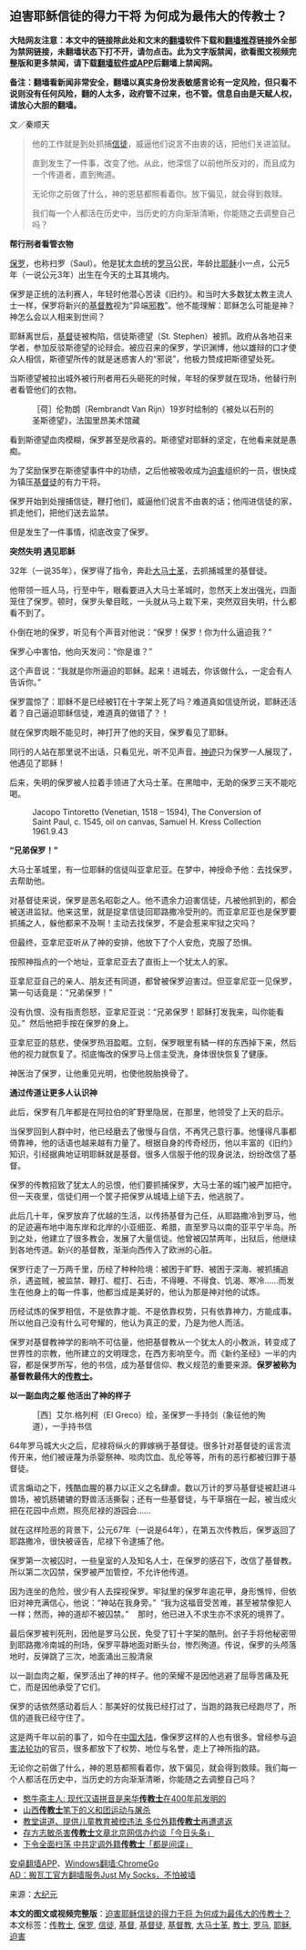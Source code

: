  <h2>迫害耶稣信徒的得力干将  为何成为最伟大的传教士？</h2> <p class="notice"><b>大陆网友注意：本文中的链接除此处和文末的<a href="https://github.com/bannedbook/fanqiang" >翻墙</a>软件下载和<a href="https://github.com/killgcd/justmysocks/blob/master/README.md">翻墙推荐</a>链接外全部为禁网链接，未翻墙状态下打不开，请勿点击。此为文字版禁闻，欲看图文视频完整版和更多禁闻，请下载<a href="https://github.com/bannedbook/fanqiang">翻墙软件或APP</a>后翻墙上禁闻网。</p><p>备注：翻墙看新闻非常安全，翻墙以真实身份发表敏感言论有一定风险，但只看不说则没有任何风险，翻的人太多，政府管不过来，也不管。信息自由是天赋人权，请放心大胆的翻墙。</b></p>  <div class="entry"> <p>文／秦顺天</p> <blockquote><p>他的工作就是到处抓捕<a href="https://www.bannedbook.org/bnews/tag/%E4%BF%A1%E5%BE%92/" class="st_tag internal_tag" rel="tag" title="标签 信徒 下的日志">信徒</a>，威逼他们说言不由衷的话，把他们关进监狱。</p> <p>直到发生了一件事，改变了他。从此，他深信了以前他所反对的，而且成为一个传道者，直到殉道。</p> <p>无论你之前做了什么，神的恩慈都照看着你。放下偏见，就会得到救赎。</p> <p>我们每一个人都活在历史中，当历史的方向渐渐清晰，你能随之去调整自己吗？</p></blockquote> <p><strong>帮行刑者看管衣物</strong></p> <p><a href="https://www.bannedbook.org/bnews/tag/%e4%bf%9d%e7%bd%97/" class="st_tag internal_tag" rel="tag" title="标签 保罗 下的日志">保罗</a>，也称扫罗（Saul）。他是犹太血统的<a href="https://www.bannedbook.org/bnews/tag/%e7%bd%97%e9%a9%ac/" class="st_tag internal_tag" rel="tag" title="标签 罗马 下的日志">罗马</a>公民，年龄比<a href="https://www.bannedbook.org/bnews/tag/%e8%80%b6%e7%a8%a3/" class="st_tag internal_tag" rel="tag" title="标签 耶稣 下的日志">耶稣</a>小一点，公元5年（一说公元3年）出生在今天的土耳其境内。</p> <p>保罗是正统的法利赛人，年轻时他潜心苦读《旧约》。和当时大多数犹太教主流人士一样，保罗将新兴的<a href="https://www.bannedbook.org/bnews/tag/%e5%9f%ba%e7%9d%a3%e6%95%99/" class="st_tag internal_tag" rel="tag" title="标签 基督教 下的日志">基督教</a>视为“异端<span class='wp_keywordlink'><a href="https://www.bannedbook.org/forum11/topic281.html" title="禁片：评中国共产党的邪教本质" target="_blank">邪教</a></span>”。他不能理解：耶稣怎么可能是神？神怎么会以人相来到世间？</p> <p>耶稣离世后，<a href="https://www.bannedbook.org/bnews/tag/%E5%9F%BA%E7%9D%A3/" class="st_tag internal_tag" rel="tag" title="标签 基督 下的日志">基督</a>徒被构陷，信徒斯德望（St. Stephen）被抓。政府从各地召来学者，参加反驳斯德望的论辩会。被应召来的保罗，学识渊博，他以雄辩的口才使众人相信，斯德望所传的就是迷惑害人的“邪说”，他极力赞成把斯德望处死。</p> <p>当斯德望被拉出城外被行刑者用石头砸死的时候，年轻的保罗就在现场，他替行刑者看管他们的衣物。</p> <figure><figcaption>［荷］伦勃朗（Rembrandt Van Rijn）19岁时绘制的《被处以石刑的圣斯德望》，法国里昂美术馆藏</figcaption></figure> <p>看到斯德望血肉模糊，保罗甚至是欣喜的。斯德望对耶稣的坚定，在他看来就是愚痴。</p> <p>为了奖励保罗在斯德望事件中的功绩，之后他被吸收成为<a href="https://www.bannedbook.org/bnews/tag/%e8%bf%ab%e5%ae%b3/" class="st_tag internal_tag" rel="tag" title="标签 迫害 下的日志">迫害</a>组织的一员，很快成为镇压<a href="https://www.bannedbook.org/bnews/tag/%e5%9f%ba%e7%9d%a3%e5%be%92/" class="st_tag internal_tag" rel="tag" title="标签 基督徒 下的日志">基督徒</a>的有力干将。</p> <p>保罗开始到处搜捕信徒，鞭打他们，威逼他们说言不由衷的话；他闯进信徒的家，抓走他们，把他们送去监禁。</p>  <p>但是发生了一件事情，彻底改变了保罗。</p> <p><strong>突然失明 遇见耶稣</strong></p> <p>32年（一说35年），保罗得了指令，奔赴<a href="https://www.bannedbook.org/bnews/tag/%E5%A4%A7%E9%A9%AC%E5%A3%AB%E9%9D%A9/" class="st_tag internal_tag" rel="tag" title="标签 大马士革 下的日志">大马士革</a>，去抓捕城里的基督徒。</p> <p>他带领一班人马，行至中午，眼看要进入大马士革城时，忽然天上发出强光，四面笼住了保罗。顿时，保罗头晕目眩，一头就从马上栽下来，突然双目失明，什么都看不到了。</p> <p>仆倒在地的保罗，听见有个声音对他说：“保罗！保罗！你为什么逼迫我？”</p> <p>保罗心中害怕，他向天发问：“你是谁？”</p> <p>这个声音说：“我就是你所逼迫的耶稣。起来！进城去，你该做什么，一定会有人告诉你。”</p> <p>保罗震惊了：耶稣不是已经被钉在十字架上死了吗？难道真如信徒所说，耶稣还活着？自己逼迫耶稣信徒，难道真的做错了？！</p> <p>就在保罗肉眼不能见时，神打开了他的天目，保罗看见了耶稣。</p> <p>同行的人站在那里说不出话，只看见光，听不见声音。<span class='wp_keywordlink'><a href="https://www.bannedbook.org/forum3/topic69.html" title="电子书：神迹" target="_blank">神迹</a></span>只为保罗一人展现了，他遇见了耶稣！</p> <p>后来，失明的保罗被人拉着手领进了大马士革。在黑暗中，无助的保罗三天不能吃喝。</p> <figure><figcaption>Jacopo Tintoretto (Venetian, 1518 – 1594), The Conversion of Saint Paul, c. 1545, oil on canvas, Samuel H. Kress Collection 1961.9.43</figcaption></figure> <p><strong>“兄弟保罗！”</strong></p> <p>大马士革城里，有一位耶稣的信徒叫亚拿尼亚。在梦中，神授命予他：去找保罗，去帮助他。</p>  <p>对基督徒来说，保罗是恶名昭彰之人。他不遗余力迫害信徒，凡被他抓到的，都会被送进监狱。他来这里，就是捉拿信徒回耶路撒冷受刑的。而亚拿尼亚也是保罗要抓捕之人，躲他都来不及啊！主动去找保罗，不是会惹来牢狱之灾吗？</p> <p>但最终，亚拿尼亚听从了神的安排，他放下了个人安危，克服了恐惧。</p> <p>按照神指点的一个地址，亚拿尼亚去了直街上一个犹太人的家。</p> <p>亚拿尼亚自己的亲人、朋友还有同道，都曾被保罗迫害过。但亚拿尼亚一见保罗，第一句话竟是：“兄弟保罗！”</p> <p>没有仇恨、没有指责怨怒，亚拿尼亚说：“兄弟保罗！耶稣打发我来，叫你能看见。”  然后他把手按在保罗的身上。</p> <p>亚拿尼亚的慈悲，使保罗热泪盈眶。立刻，保罗眼里有鳞一样的东西掉下来，然后他的视力就恢复了。彻底悔改的保罗马上信主受洗，身体很快恢复了健康。</p> <p>神医治了保罗，让他重见光明，也使他脱胎换骨了。</p> <p><strong>通过传道让更多人认识神</strong></p> <p>此后，保罗有几年都是在阿拉伯的旷野里隐居，在那里，他领受了上天的启示。</p> <p>当保罗回到人群中时，他已经磨去了傲慢与自信，不再凭己意行事。他懂得凡事都倚靠神，他的话语也越来越有力量了。根据自身的传奇经历，他以丰富的《旧约》知识，引经据典地证明耶稣就是基督。很多人信服于他的现身说法，纷纷改信了基督。</p> <p>保罗的传教招致了犹太人的忌恨，他们要抓捕保罗，大马士革的城门被严加把守。但一天夜里，信徒们用一个筐子把保罗从城墙上缒下去，他逃脱了。</p> <p>此后几十年，保罗放弃了优越的生活，以传扬基督为己任，从耶路撒冷到罗马，他的足迹遍布地中海东岸和北岸的小亚细亚、希腊，直至罗马以南的亚平宁半岛。所到之处，他建立了很多教会，发展了大量信徒。他曾被囚禁两年，出狱后，他继续到各地传道。新兴的基督教，渐渐向西传入了欧洲的心脏。</p> <p>保罗行走了一万两千里，历经了种种险境：被困于旷野、被困于深海、被抓捕追杀，遇盗贼，被监禁、鞭打、棍打、石击，不得睡、不得食、饥渴、寒冷……而发生在他身上的每一件事，他都当成是美好的，他认为那是神对他的试炼。</p>  <p>历经试炼的保罗相信，不是依靠才能、不是依靠权势，只有依靠神力，方能成事。所以他自己没有什么可夸耀的，他认为真正的爱，乃是为他人而活。</p> <p>保罗对基督教神学的影响不可估量，他把基督教从一个犹太人的小教派，转变成了世界性的宗教，他所建立的文明理念，在西方影响至今。而《新约圣经》一半的内容，都是保罗所写，他的书信，成为基督信仰、教义规范的重要来源。<strong>保罗被称为基督教最伟大的<a href="https://www.bannedbook.org/bnews/tag/%E4%BC%A0%E6%95%99%E5%A3%AB/" class="st_tag internal_tag" rel="tag" title="标签 传教士 下的日志">传教士</a>。</strong></p> <p><strong>以一副血肉之躯 他活出了神的样子</strong></p> <div> <figure><figcaption>［西］艾尔.格列柯（El Greco）绘，圣保罗一手持剑（象征他的殉道），一手持书信</figcaption></figure> </div> <p>64年罗马城大火之后，尼禄将纵火的罪嫁祸于基督徒。很多针对基督徒的谣言流传开来，他们被诬蔑为杀婴祭神、啖肉饮血、乱伦等等，所有的恶行都被归罪于基督徒。</p> <p>谎言煽动之下，残酷血腥的暴力以正义之名肆虐。数以万计的罗马基督徒被赶进斗兽场，被饥肠辘辘的野兽活活撕裂；还有一些基督徒，与干草捆在一起，被当成火把在花园中点燃，照亮尼禄的游园会……</p> <p>就在这样险恶的背景下，公元67年（一说是64年），在第五次传教后，保罗返回了耶路撒冷，很快被诬告，尼禄下令逮捕了他。</p> <p>保罗第一次被囚时，一些皇室的人及知名人士，在保罗的感召下，改信了基督教。所以第二次囚禁，保罗被严加管控，不允许他传道。</p> <p>因为连坐的危险，很少有人去探视保罗。牢狱里的保罗年逾花甲，身形憔悴，但依旧对神充满信心，他说：“神站在我身旁。”  “我为这福音受苦难，甚至被禁像犯人一样；然而，神的道却不被囚禁。”    那时，他已进入不求生亦不求死的境界了。</p> <p>最后保罗被判死刑，因他是罗马公民，免受了钉十字架的酷刑。刽子手将他秘密带到耶路撒冷南城的刑场，保罗平静地面对断头台，惨烈殉道。传说，保罗的头颅落地时，反弹跳了三次，地面涌出三股清泉</p> <p>以一副血肉之躯，保罗活出了神的样子。他的荣耀不是因他逃避了屈辱苦痛及死亡，而是因他承受了它们。</p> <p>保罗的话依然感动着后人：那美好的仗我已经打过了，当跑的路我已经跑尽了，所信的道我已经守住了。</p> <p>这是两千年以前的事了，如今在<span class='wp_keywordlink_affiliate'><a href="https://www.bannedbook.org/" title="中国" target="_blank">中国</a></span><span class='wp_keywordlink_affiliate'><a href="https://www.bannedbook.org/" title="大陆" target="_blank">大陆</a></span>，像保罗这样的人也有很多。曾经参与<span class='wp_keywordlink'><a href="https://www.bannedbook.org/forum11/topic278.html" title="评江泽民与中共相互利用迫害法轮功" target="_blank">迫害法轮功</a></span>的官员，很多都放下了权势、地位与名誉，走上了神所指的路。</p> <p>无论你之前做了什么，神的恩慈都照看着你，放下偏见，就会得到救赎。我们每一个人都活在历史中，当历史的方向渐渐清晰，你能随之去调整自己吗？</p>  <ul class='op-related-articles' title='相关阅读'> <li><a href='https://www.bannedbook.org/bnews/baitai/20200122/1262885.html' target='_blank'>憨牛斋主人: 现代汉语拼音是来华<b>传教士</b>在400年前发明的</a></li> <li><a href='https://www.bannedbook.org/bnews/lifebaike/20200104/1252854.html' target='_blank'>山西<b>传教士</b>笔下的义和团运动与屠杀</a></li> <li><a href='https://www.bannedbook.org/bnews/headline/20191223/1245961.html' target='_blank'>教堂讲道、提供儿童教育被控违法 多位外籍<b>传教士</b>再遭遣返</a></li> <li><a href='https://www.bannedbook.org/bnews/baitai/20191112/1221711.html' target='_blank'>存方志敏杀害<b>传教士</b>文章北京网信办约谈「今日头条」</a></li> <li><a href='https://www.bannedbook.org/bnews/cbnews/20191016/1207680.html' target='_blank'>下令全面扫荡 中共定调外籍<b>传教士</b>「都是间谍」</a></li> </ul> <div class="texttj"> <a href="https://github.com/bannedbook/fanqiang/wiki/%E7%A6%81%E9%97%BB%E7%BD%91%E5%AE%89%E5%8D%93%E7%BF%BB%E5%A2%99%E6%96%B0%E9%97%BBAPP" target="_blank">安卓翻墙APP</a>、<a href="https://github.com/bannedbook/fanqiang/wiki/Chrome%E4%B8%80%E9%94%AE%E7%BF%BB%E5%A2%99%E5%8C%85" target="_blank">Windows翻墙:ChromeGo</a><br/> <a href="https://github.com/killgcd/justmysocks/blob/master/README.md" target="_blank">AD：搬瓦工官方翻墙服务Just My Socks，不怕被墙</a> </div><p>来源：<span class='wp_keywordlink_affiliate'><a href="http://www.epochtimes.com/" title="大纪元" target="_blank">大纪元</a></span></p><a name='sharetosocial'></a>         <div><b>本文的图文或视频完整版</b>：<a href='https://www.bannedbook.org/bnews/comments/20200622/1346846.html'>迫害耶稣信徒的得力干将  为何成为最伟大的传教士？</a></div>  </div><!--END ENTRY--> <div class="postfooter"> <div>本文标签：<a href="https://www.bannedbook.org/bnews/tag/%E4%BC%A0%E6%95%99%E5%A3%AB/" rel="tag">传教士</a>, <a href="https://www.bannedbook.org/bnews/tag/%e4%bf%9d%e7%bd%97/" rel="tag">保罗</a>, <a href="https://www.bannedbook.org/bnews/tag/%E4%BF%A1%E5%BE%92/" rel="tag">信徒</a>, <a href="https://www.bannedbook.org/bnews/tag/%E5%9F%BA%E7%9D%A3/" rel="tag">基督</a>, <a href="https://www.bannedbook.org/bnews/tag/%e5%9f%ba%e7%9d%a3%e5%be%92/" rel="tag">基督徒</a>, <a href="https://www.bannedbook.org/bnews/tag/%e5%9f%ba%e7%9d%a3%e6%95%99/" rel="tag">基督教</a>, <a href="https://www.bannedbook.org/bnews/tag/%E5%A4%A7%E9%A9%AC%E5%A3%AB%E9%9D%A9/" rel="tag">大马士革</a>, <a href="https://www.bannedbook.org/bnews/tag/%E6%95%99%E5%A3%AB/" rel="tag">教士</a>, <a href="https://www.bannedbook.org/bnews/tag/%e7%bd%97%e9%a9%ac/" rel="tag">罗马</a>, <a href="https://www.bannedbook.org/bnews/tag/%e8%80%b6%e7%a8%a3/" rel="tag">耶稣</a>, <a href="https://www.bannedbook.org/bnews/tag/%e8%bf%ab%e5%ae%b3/" rel="tag">迫害</a></div>  </div><!--END POSTFOOTER--> 